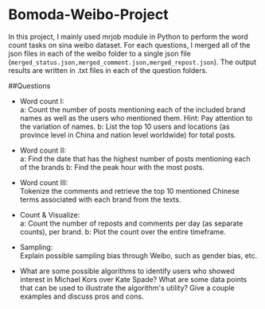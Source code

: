 # Bomoda-Weibo-Project
In this project, I mainly used mrjob module in Python to perform the word count tasks on sina weibo dataset. For each questions, I merged all of the json files in each of the weibo folder to a single json file (`merged_status.json,merged_comment.json,merged_repost.json`). The output results are written in .txt files in each of the question folders.




##Questions

* Word count I: </br>
  a: Count the number of posts mentioning each of the included brand names as well as the users who mentioned them. Hint: Pay attention to the variation of names. 
  b: List the top 10 users and locations (as province level in China and nation level worldwide) for total posts.

* Word count II: </br>
  a: Find the date that has the highest number of posts mentioning each of the brands
  b: Find the peak hour with the most posts. 

* Word count III: </br>
  Tokenize the comments and retrieve the top 10 mentioned Chinese terms associated with each brand from the texts. 

* Count & Visualize: </br>
  a: Count the number of reposts and comments per day (as separate counts), per brand.
  b: Plot the count over the entire timeframe.

* Sampling: </br>
  Explain possible sampling bias through Weibo, such as gender bias, etc.

* What are some possible algorithms to identify users who showed interest in Michael Kors over Kate Spade? What are some data points that can be used to illustrate the algorithm's utility? Give a couple examples and discuss pros and cons.

